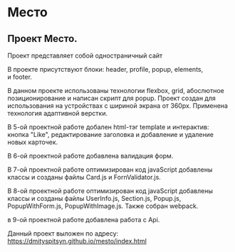 # Mесто

## Проект Место.

Проект представляет собой одностраничный сайт  

В проекте присутствуют блоки: header, profile, popup, elements,  
и footer.

В данном проекте использованы технологии flexbox, grid, абослютное позиционирование и написан скрипт для popup. Проект создан для использования на устройствах с шириной экрана от 360px. Применена технология адаптивной верстки.

В 5-ой проектной работе добален html-тэг template и интерактив: кнопка "Like", редактирование заголовка и добавление и удаление новых карточек.

В 6-ой проектной работе добавлена валидация форм.

В 7-ой проектной работе оптимизирован код javaScript добавлены классы и созданы файлы Card.js и FornValidator.js.

В 8-ой проектной работе оптимизирован код javaScript добавлены классы и созданы файлы UserInfo.js, Section.js, Popup.js, PopupWithForm.js, PopupWithImage.js. Также собран webpack.

в 9-ой проектной работе добавлена работа с Api.

Данный проект выложен по адресу: https://dmityspitsyn.github.io/mesto/index.html
